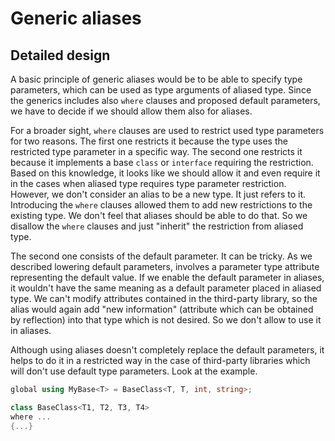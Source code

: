 # Generic aliases

## Detailed design

A basic principle of generic aliases would be to be able to specify type parameters, which can be used as type arguments of aliased type.
Since the generics includes also `where` clauses and proposed default parameters, we have to decide if we should allow them also for aliases.

For a broader sight, `where` clauses are used to restrict used type parameters for two reasons.
The first one restricts it because the type uses the restricted type parameter in a specific way. 
The second one restricts it because it implements a base `class` or `interface` requiring the restriction.
Based on this knowledge, it looks like we should allow it and even require it in the cases when aliased type requires type parameter restriction.
However, we don't consider an alias to be a new type.
It just refers to it.
Introducing the `where` clauses allowed them to add new restrictions to the existing type.
We don't feel that aliases should be able to do that.
So we disallow the `where` clauses and just "inherit" the restriction from aliased type.

The second one consists of the default parameter.
It can be tricky.
As we described lowering default parameters, involves a parameter type attribute representing the default value.
If we enable the default parameter in aliases, it wouldn't have the same meaning as a default parameter placed in aliased type.
We can't modify attributes contained in the third-party library, so the alias would again add "new information" (attribute which can be obtained by reflection) into that type which is not desired.
So we don't allow to use it in aliases.

Although using aliases doesn't completely replace the default parameters, it helps to do it in a restricted way in the case of third-party libraries which will don't use default type parameters.
Look at the example.

```csharp
global using MyBase<T> = BaseClass<T, T, int, string>;

class BaseClass<T1, T2, T3, T4> 
where ...
{...}
```